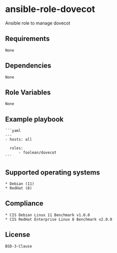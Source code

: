 # ansible-role-dovecot

Ansible role to manage dovecot


## Requirements

    None


## Dependencies

    None


## Role Variables

    None


## Example playbook

    ```yaml
    ---
    - hosts: all

      roles:
          - foolean/dovecot
    ```


## Supported operating systems

    * Debian (11)
    * RedHat (8)


## Compliance

    * CIS Debian Linux 11 Benchmark v1.0.0
    * CIS RedHat Enterprise Linux 8 Benchmark v2.0.0


## License

    BSD-3-Clause
